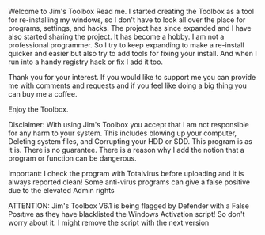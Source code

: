 Welcome to Jim's Toolbox Read me.
I started creating the Toolbox as a tool for re-installing my windows, so I don't have to look all over the place for programs, settings, and hacks.
The project has since expanded and I have also started sharing the project. It has become a hobby. I am not a professional programmer. So I try to 
keep expanding to make a re-install quicker and easier but also try to add tools for fixing your install. And when I run into a handy registry hack or
fix I add it too. 

Thank you for your interest. If you would like to support me you can provide me with comments and requests and if you feel like doing a big thing you can buy me a coffee.

Enjoy the Toolbox.

Disclaimer: With using Jim's Toolbox you accept that I am not responsible for any harm to your system. This includes blowing up your computer, Deleting system files, and Corrupting your HDD or SDD. This program is as it is.
There is no guarantee. There is a reason why I add the notion that a program or function can be dangerous.

Important: I check the program with Totalvirus before uploading and it is always reported clean! Some anti-virus programs can give a false positive due to the elevated Admin rights

ATTENTION: Jim's Toolbox V6.1 is being flagged by Defender with a False Posıtıve as they have blacklisted the Windows Activation script! So don't worry about it. I might remove the script with the next version
